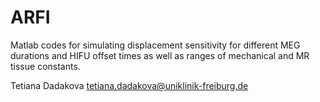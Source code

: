 # ARFI
Matlab codes for simulating displacement sensitivity for different MEG durations and HIFU offset times as well as ranges of mechanical and MR tissue constants.

Tetiana Dadakova
tetiana.dadakova@uniklinik-freiburg.de
